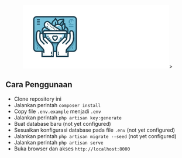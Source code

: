 <p align="center"><img src="public\backend\assets\images\foodify-light-logo.png" width="400" alt="Foodify Logo">></p>

## Cara Penggunaan

- Clone repository ini
- Jalankan perintah `composer install`
- Copy file `.env.example` menjadi `.env`
- Jalankan perintah `php artisan key:generate`
- Buat database baru (not yet configured)
- Sesuaikan konfigurasi database pada file `.env` (not yet configured)
- Jalankan perintah `php artisan migrate --seed` (not yet configured)
- Jalankan perintah `php artisan serve`
- Buka browser dan akses `http://localhost:8000`
